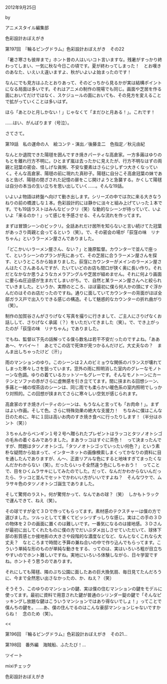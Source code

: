 <!-- source: http://animestyle.jp/2012/09/25/2574/ -->

2012年9月25日

 

 by 

 

アニメスタイル編集部

 

色彩設計おぼえがき

 

第197回　『輪るピングドラム』色彩設計おぼえがき　その22


「暑さ寒さも彼岸まで」ホント昔の人はいいコト言いますな。残暑がすっかり終わってしまい、一気に秋な今日この頃です。夏が終わってしまった！　とお嘆きのあなた、いえいえ違いますよ、秋がいよいよ始まったのです！


なんにでも見方はふたとおりあって、そのどっちから見るかが実は結構ポイントになる局面は多いです。それはアニメの制作の現場でも同じ。画面や芝居を作る面においてだけではなく、スケジュールの面においても、その見方を変えることで拡がっていくことは多いはず。


ほら「あとひと月しかない！」じゃなくて「まだひと月ある！」。これです！


……はい、がんばります（号泣）。


さてさて。

第19話　私の運命の人　絵コンテ・演出／後藤圭二　色指定／秋元由紀


なんとか退院できた陽毬を囲んですき焼きパーティな高倉家。一方多蕗はゆりのもとを離れ行方不明に。ひとまず嵐は去ったかに見えたが、行方不明なはずの両親と冠葉の密会、怪しげな眞悧、不安な要素はさらに少しずつ大きくなっていく。そんな高倉家、陽毬の前に現れた真砂子。陽毬に自分こそ高倉冠葉の妹であると告げ、陽毬の閉ざされた記憶の扉をこじ開けようと急襲する。かくして陽毬は自分の本当の生い立ちを思い出していく……。そんな19話。


いよいよ物語は終盤へ向けて動き出します。シリーズの中では次に来る大きなうねりの前の橋渡しな１本。色彩設計的には静かに淡々と組み上げていった１本です。でも19話ラストはみんなビックリ（笑）な動的なシーンが待っていて、いよいよ「来るのか！」って感じを予感させる、そんな流れを作ってます。


まずは冒頭シーンのビックリ。全話あれだけ居所を知らないと言い続けてた冠葉があっさり両親と会ってるという（笑）。で、その密会の場が「荻窪の味　リナちゃん」というラーメン屋さんでありました。


「どこかいいラーメン屋さん、ない？」と幾原監督。カウンターで並んで座って、というシーンのプランが先にあって、その芝居に合うラーメン屋さんを探す、というところから始まりました。荻窪にカウンターがメインのラーメン屋さんはたくさんあるんですが、たいていどのお店も間口が狭く奥に長い作り。それだとなかなか思うようなカメラアングルや芝居が組めません。それに何より画面に要らぬ圧迫感が生まれてしまいがち。で、自然と某ラーメン屋さんへと絞られていきました。というか、実際のところ、ほぼ最初に僕ら何人かの頭にすぐ浮かんだのはそのお店だったのですね。通りに面していてカウンターの背面がほぼ全部ガラス戸で出入りできる感じの構造。そして魅惑的なカウンターの折れ曲がり（笑）。


制作の加賀谷さんがさりげなく写真を撮りに行きまして、ご主人にさりげなくお話しして、さりげなく承諾（？）をいただいてきました（笑）。で、でき上がったのが「荻窪の味　リナちゃん」でありました。


でもね、監督以下先の話解ってる僕ら数名は若干不安だったのですよね。「あああ〜、ヤバイ〜！　あとでこの店で死体が見つかるんだけど。大丈夫なの？　まんま出しちゃったけど（汗）」


雨のマンションのゆり。このシーンは２人のビミョウな関係のバランスが壊れてしまった寒々しさを狙っています。窓外の雨に照明消した室内のグレーなモノトーンな色調。ゆりの着ているカットソーもグレーです。そんなモノトーンにカーテンとソファの赤がさらに虚無感を引き立ててます。間に挟まれる回想シーン、多蕗と一緒の喫茶店のシーンは、同じ雨でも柔らかい暖色系の室内照明でしっかり対照的。この回想が挟まれてさらに寒々しい空気が感じられます。


高倉家のすき焼きパーティのシーンは、もうなんと言っても「お肉命！」。まずはよい作画。そして色。さらに特殊効果の絶大な支援力！　ちなみに僕はこんな日のために、年に１回は高いお肉のすき焼き食べに行ったりします！（半分はホント（笑））


３ちゃんからペンギン１号２号へ贈られたプレゼントはラッコとタツノオトシゴの毛糸の着ぐるみでありました。まあラッコはすぐに茶色！　って決まったんですが、問題はタツノオトシゴ。「タツノオトシゴっていったい何色？」という素朴な疑問から始まって、インターネットの画像検索しまくってかなりの資料に目を通したんでありますが、ん〜、正直リアルな色にすると地味すぎてまったくなんだかわからない（笑）。だったらいっそ全然違う色にしちゃおう！　ってことで、目をひくムラサキにしてみたのでした。だって、なんだかわからないんだったら、ラッコと並んでセットでかわいい方がいいですよね？　そんなワケで、ムラサキ色のタツノオトシゴ誕生でありました。


そして驚愕のラスト。何が驚愕かって、なんであの球？（笑）　しかもトラックで運んできて、ねえ（笑）。


その球ですが全て３Ｄで作ってもらってます。素材感のテクスチャーは僕の方で選びました。ツルっとしてて重くてビッシリずっしりな感じ。実はこの手の３Ｄの物体を２Ｄの画面に置くのは難しいです。一番気になるのは接地感。３Ｄさんが最初に出してくれたものに僕の方でだいぶダメ出しさせていただいて、球体下部の影質感とか接地影の大きさや段階的な濃度などなど、なんとなくこれなら大丈夫？　なところまで時間と予算の兼ね合いの中で作り込んでもらってます。こういう単純な形のものが単純な動きをする、ってのは、実はいろいろ粗が目立ちやすいのでホント難しいですね。実地にいろいろ体験しながら、日々学習ですね。ホントそう思うのであります。


それにしても陽毬、隣のぷち公園に面したあの巨大換気扇、毎日見てたんだろうに、今まで全然思い出さなかったの、か、ねえ？（笑）


そうそう、このゆりのマンションの鍵、実は僕の住むマンションの鍵をモデルに使ってます。最初に資料で用意された鍵が普通のシリンダー錠の鍵で「そんなピッキングし放題な鍵はこういうマンションではあり得ないでしょ！」ってことで僕んちの鍵を。……あ、僕の住んでるのはこんな豪邸マンションじゃないですからね！　念のため（笑）。


<< 

第196回　『輪るピングドラム』色彩設計おぼえがき　その21...

第198回　番外編　海賊船、ふたたび！...

 >>

ツイート

mixiチェック

色彩設計おぼえがき
